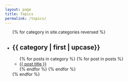 ```yaml
---
layout: page
title: Topics
permalink: /topics/
---
```


<ul id="cat-list">
  {% for category in site.categories reversed %}
    <li class="category"><h2>{{ category | first | upcase}}</h2>
      <ul>
      {% for posts in category %}
        {% for post in posts %}
          <li><a href="{{ post.url }}">{{ post.title }}</a></li>
        {% endfor %}
      {% endfor %}
      </ul>
    </li>
  {% endfor %}
</ul>

